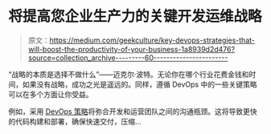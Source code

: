 # 将提高您企业生产力的关键开发运维战略

> 原文：<https://medium.com/geekculture/key-devops-strategies-that-will-boost-the-productivity-of-your-business-1a8939d2d476?source=collection_archive---------60----------------------->

“战略的本质是选择不做什么”——迈克尔·波特。无论你在哪个行业花费金钱和时间，如果没有战略，成功之光是遥远的。同样，遵循 DevOps 中的一些关键策略可以在多个方面让你受益。

例如，采用 [DevOps 策略](https://www.clickittech.com/devops/devops-strategy/)将弥合开发和运营团队之间的沟通瓶颈。这将导致更快的代码构建和部署，确保快速交付，压缩…